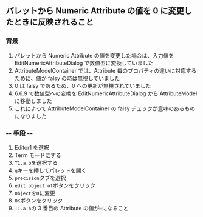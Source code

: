 ## パレットから Numeric Attribute の値を 0 に変更したときに反映されること

### 背景

1. パレットから Numeric Attribute の値を変更した場合は、入力値を EditNumericAttributeDialog で数値型に変換していました
2. AttributeModelContainer では、Attribute 毎のプロパティの違いに対応するために、値が falsy の時は無視していました
3. 0 は falsy であるため、0 への更新が無視されていました
4. 6.6.9 で数値型への変換を EditNumericAttributeDialog から AttributeModel に移動しました
5. これによって AttributeModelContainer の falsy チェックが意味のあるものになりました

### -- 手段 --

1. Editor1 を選択
2. Term モードにする
3. `T1.a.b`を選択する
4. `q`キーを押してパレットを開く
5. `precision`タブを選択
6. `edit object of`ボタンをクリック
7. `Object`を`0`に変更
8. `OK`ボタンをクリック
9. `T1.a.b`の 3 番目の Attribute の値が`0`になること
